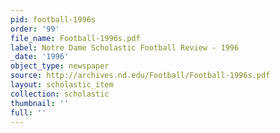 ```yaml
---
pid: football-1996s
order: '99'
file_name: Football-1996s.pdf
label: Notre Dame Scholastic Football Review - 1996
_date: '1996'
object_type: newspaper
source: http://archives.nd.edu/Football/Football-1996s.pdf
layout: scholastic_item
collection: scholastic
thumbnail: ''
full: ''
---
```


